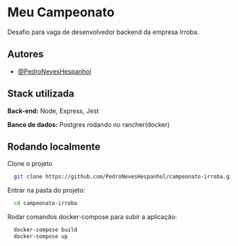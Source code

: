 
# Meu Campeonato

Desafio para vaga de desenvolvedor backend da empresa Irroba.






## Autores

- [@PedroNevesHespanhol](https://www.github.com/PedroNevesHespanhol)


## Stack utilizada

**Back-end:** Node, Express, Jest

**Banco de dados:** Postgres rodando no rancher(docker)
## Rodando localmente

Clone o projeto

```bash
  git clone https://github.com/PedroNevesHespanhol/campeonato-irroba.git
```

Entrar na pasta do projeto:

```bash
  cd campeonato-irroba
```

Rodar comandos docker-compose para subir a aplicação:

```bash
  docker-compose build
  docker-compose up
```

